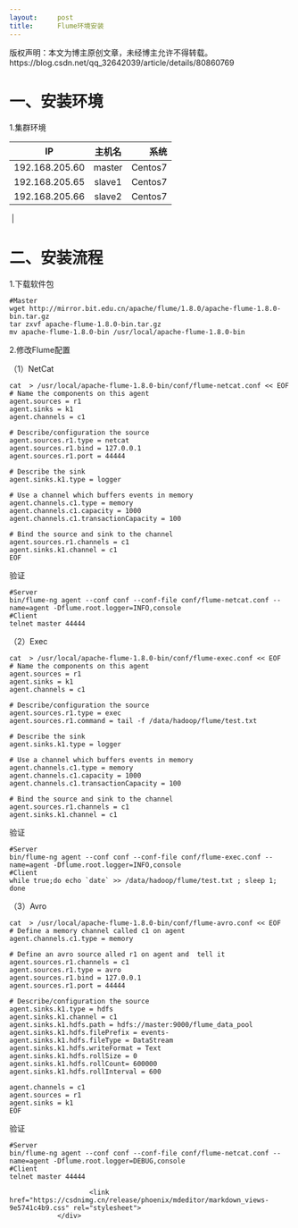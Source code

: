 ```yaml
---
layout:     post
title:      Flume环境安装
---
```

<div id="article_content" class="article_content clearfix csdn-tracking-statistics" data-pid="blog" data-mod="popu_307" data-dsm="post">
								<div class="article-copyright">
					版权声明：本文为博主原创文章，未经博主允许不得转载。					https://blog.csdn.net/qq_32642039/article/details/80860769				</div>
								            <div id="content_views" class="markdown_views prism-atom-one-dark">
							<!-- flowchart 箭头图标 勿删 -->
							<svg xmlns="http://www.w3.org/2000/svg" style="display: none;"><path stroke-linecap="round" d="M5,0 0,2.5 5,5z" id="raphael-marker-block" style="-webkit-tap-highlight-color: rgba(0, 0, 0, 0);"></path></svg>
							<h1 id="一安装环境">一、安装环境</h1>

<p>1.集群环境</p>

<table>
<thead>
<tr>
  <th>IP</th>
  <th align="center">主机名</th>
  <th align="right">系统</th>
</tr>
</thead>
<tbody><tr>
  <td>192.168.205.60</td>
  <td align="center">master</td>
  <td align="right">Centos7</td>
</tr>
<tr>
  <td>192.168.205.65</td>
  <td align="center">slave1</td>
  <td align="right">Centos7</td>
</tr>
<tr>
  <td>192.168.205.66</td>
  <td align="center">slave2</td>
  <td align="right">Centos7</td>
</tr>
</tbody></table>


<p> |</p>



<h1 id="二安装流程">二、安装流程</h1>

<p>1.下载软件包</p>



<pre class="prettyprint"><code class=" hljs lasso"><span class="hljs-variable">#Master</span>
wget http:<span class="hljs-comment">//mirror.bit.edu.cn/apache/flume/1.8.0/apache-flume-1.8.0-bin.tar.gz</span>
tar zxvf apache<span class="hljs-attribute">-flume</span><span class="hljs-subst">-</span><span class="hljs-number">1.8</span><span class="hljs-number">.0</span><span class="hljs-attribute">-bin</span><span class="hljs-built_in">.</span>tar<span class="hljs-built_in">.</span>gz
mv apache<span class="hljs-attribute">-flume</span><span class="hljs-subst">-</span><span class="hljs-number">1.8</span><span class="hljs-number">.0</span><span class="hljs-attribute">-bin</span> /usr/<span class="hljs-built_in">local</span>/apache<span class="hljs-attribute">-flume</span><span class="hljs-subst">-</span><span class="hljs-number">1.8</span><span class="hljs-number">.0</span><span class="hljs-attribute">-bin</span></code></pre>

<p>2.修改Flume配置</p>

<p>（1）NetCat</p>



<pre class="prettyprint"><code class=" hljs avrasm">cat  &gt; /usr/local/apache-flume-<span class="hljs-number">1.8</span><span class="hljs-number">.0</span>-bin/conf/flume-netcat<span class="hljs-preprocessor">.conf</span> &lt;&lt; EOF
<span class="hljs-preprocessor"># Name the components on this agent</span>
agent<span class="hljs-preprocessor">.sources</span> = <span class="hljs-built_in">r1</span>
agent<span class="hljs-preprocessor">.sinks</span> = k1
agent<span class="hljs-preprocessor">.channels</span> = c1

<span class="hljs-preprocessor"># Describe/configuration the source</span>
agent<span class="hljs-preprocessor">.sources</span><span class="hljs-preprocessor">.r</span>1<span class="hljs-preprocessor">.type</span> = netcat
agent<span class="hljs-preprocessor">.sources</span><span class="hljs-preprocessor">.r</span>1<span class="hljs-preprocessor">.bind</span> = <span class="hljs-number">127.0</span><span class="hljs-number">.0</span><span class="hljs-number">.1</span>
agent<span class="hljs-preprocessor">.sources</span><span class="hljs-preprocessor">.r</span>1<span class="hljs-preprocessor">.port</span> = <span class="hljs-number">44444</span>

<span class="hljs-preprocessor"># Describe the sink</span>
agent<span class="hljs-preprocessor">.sinks</span><span class="hljs-preprocessor">.k</span>1<span class="hljs-preprocessor">.type</span> = logger

<span class="hljs-preprocessor"># Use a channel which buffers events in memory</span>
agent<span class="hljs-preprocessor">.channels</span><span class="hljs-preprocessor">.c</span>1<span class="hljs-preprocessor">.type</span> = memory
agent<span class="hljs-preprocessor">.channels</span><span class="hljs-preprocessor">.c</span>1<span class="hljs-preprocessor">.capacity</span> = <span class="hljs-number">1000</span>
agent<span class="hljs-preprocessor">.channels</span><span class="hljs-preprocessor">.c</span>1<span class="hljs-preprocessor">.transactionCapacity</span> = <span class="hljs-number">100</span>

<span class="hljs-preprocessor"># Bind the source and sink to the channel</span>
agent<span class="hljs-preprocessor">.sources</span><span class="hljs-preprocessor">.r</span>1<span class="hljs-preprocessor">.channels</span> = c1
agent<span class="hljs-preprocessor">.sinks</span><span class="hljs-preprocessor">.k</span>1<span class="hljs-preprocessor">.channel</span> = c1 
EOF</code></pre>

<p>验证</p>



<pre class="prettyprint"><code class=" hljs lasso"><span class="hljs-variable">#Server</span>
bin/flume<span class="hljs-attribute">-ng</span> agent <span class="hljs-subst">--</span>conf conf <span class="hljs-subst">--</span>conf<span class="hljs-attribute">-file</span> conf/flume<span class="hljs-attribute">-netcat</span><span class="hljs-built_in">.</span>conf <span class="hljs-subst">--</span>name<span class="hljs-subst">=</span>agent <span class="hljs-attribute">-Dflume</span><span class="hljs-built_in">.</span>root<span class="hljs-built_in">.</span>logger<span class="hljs-subst">=</span>INFO,console
<span class="hljs-variable">#Client</span> 
telnet master <span class="hljs-number">44444</span></code></pre>

<p>（2）Exec</p>



<pre class="prettyprint"><code class=" hljs avrasm">cat  &gt; /usr/local/apache-flume-<span class="hljs-number">1.8</span><span class="hljs-number">.0</span>-bin/conf/flume-exec<span class="hljs-preprocessor">.conf</span> &lt;&lt; EOF
<span class="hljs-preprocessor"># Name the components on this agent</span>
agent<span class="hljs-preprocessor">.sources</span> = <span class="hljs-built_in">r1</span>
agent<span class="hljs-preprocessor">.sinks</span> = k1
agent<span class="hljs-preprocessor">.channels</span> = c1

<span class="hljs-preprocessor"># Describe/configuration the source</span>
agent<span class="hljs-preprocessor">.sources</span><span class="hljs-preprocessor">.r</span>1<span class="hljs-preprocessor">.type</span> = exec
agent<span class="hljs-preprocessor">.sources</span><span class="hljs-preprocessor">.r</span>1<span class="hljs-preprocessor">.command</span> = tail -f /data/hadoop/flume/test<span class="hljs-preprocessor">.txt</span>

<span class="hljs-preprocessor"># Describe the sink</span>
agent<span class="hljs-preprocessor">.sinks</span><span class="hljs-preprocessor">.k</span>1<span class="hljs-preprocessor">.type</span> = logger

<span class="hljs-preprocessor"># Use a channel which buffers events in memory</span>
agent<span class="hljs-preprocessor">.channels</span><span class="hljs-preprocessor">.c</span>1<span class="hljs-preprocessor">.type</span> = memory
agent<span class="hljs-preprocessor">.channels</span><span class="hljs-preprocessor">.c</span>1<span class="hljs-preprocessor">.capacity</span> = <span class="hljs-number">1000</span>
agent<span class="hljs-preprocessor">.channels</span><span class="hljs-preprocessor">.c</span>1<span class="hljs-preprocessor">.transactionCapacity</span> = <span class="hljs-number">100</span>

<span class="hljs-preprocessor"># Bind the source and sink to the channel</span>
agent<span class="hljs-preprocessor">.sources</span><span class="hljs-preprocessor">.r</span>1<span class="hljs-preprocessor">.channels</span> = c1
agent<span class="hljs-preprocessor">.sinks</span><span class="hljs-preprocessor">.k</span>1<span class="hljs-preprocessor">.channel</span> = c1 </code></pre>

<p>验证</p>

<pre class="prettyprint"><code class=" hljs lasso"><span class="hljs-variable">#Server</span>
bin/flume<span class="hljs-attribute">-ng</span> agent <span class="hljs-subst">--</span>conf conf <span class="hljs-subst">--</span>conf<span class="hljs-attribute">-file</span> conf/flume<span class="hljs-attribute">-exec</span><span class="hljs-built_in">.</span>conf <span class="hljs-subst">--</span>name<span class="hljs-subst">=</span>agent <span class="hljs-attribute">-Dflume</span><span class="hljs-built_in">.</span>root<span class="hljs-built_in">.</span>logger<span class="hljs-subst">=</span>INFO,console
<span class="hljs-variable">#Client</span> 
<span class="hljs-keyword">while</span> <span class="hljs-literal">true</span>;<span class="hljs-keyword">do</span> echo <span class="hljs-string">`date`</span> <span class="hljs-subst">&gt;&gt;</span> /<span class="hljs-built_in">data</span>/hadoop/flume/test<span class="hljs-built_in">.</span>txt ; sleep <span class="hljs-number">1</span>; done
</code></pre>

<p>（3）Avro</p>



<pre class="prettyprint"><code class=" hljs avrasm">cat  &gt; /usr/local/apache-flume-<span class="hljs-number">1.8</span><span class="hljs-number">.0</span>-bin/conf/flume-avro<span class="hljs-preprocessor">.conf</span> &lt;&lt; EOF
<span class="hljs-preprocessor"># Define a memory channel called c1 on agent</span>
agent<span class="hljs-preprocessor">.channels</span><span class="hljs-preprocessor">.c</span>1<span class="hljs-preprocessor">.type</span> = memory

<span class="hljs-preprocessor"># Define an avro source alled r1 on agent and  tell it</span>
agent<span class="hljs-preprocessor">.sources</span><span class="hljs-preprocessor">.r</span>1<span class="hljs-preprocessor">.channels</span> = c1
agent<span class="hljs-preprocessor">.sources</span><span class="hljs-preprocessor">.r</span>1<span class="hljs-preprocessor">.type</span> = avro
agent<span class="hljs-preprocessor">.sources</span><span class="hljs-preprocessor">.r</span>1<span class="hljs-preprocessor">.bind</span> = <span class="hljs-number">127.0</span><span class="hljs-number">.0</span><span class="hljs-number">.1</span>
agent<span class="hljs-preprocessor">.sources</span><span class="hljs-preprocessor">.r</span>1<span class="hljs-preprocessor">.port</span> = <span class="hljs-number">44444</span>

<span class="hljs-preprocessor"># Describe/configuration the source</span>
agent<span class="hljs-preprocessor">.sinks</span><span class="hljs-preprocessor">.k</span>1<span class="hljs-preprocessor">.type</span> = hdfs
agent<span class="hljs-preprocessor">.sinks</span><span class="hljs-preprocessor">.k</span>1<span class="hljs-preprocessor">.channel</span> = c1
agent<span class="hljs-preprocessor">.sinks</span><span class="hljs-preprocessor">.k</span>1<span class="hljs-preprocessor">.hdfs</span><span class="hljs-preprocessor">.path</span> = hdfs://master:<span class="hljs-number">9000</span>/flume_data_pool
agent<span class="hljs-preprocessor">.sinks</span><span class="hljs-preprocessor">.k</span>1<span class="hljs-preprocessor">.hdfs</span><span class="hljs-preprocessor">.filePrefix</span> = events-
agent<span class="hljs-preprocessor">.sinks</span><span class="hljs-preprocessor">.k</span>1<span class="hljs-preprocessor">.hdfs</span><span class="hljs-preprocessor">.fileType</span> = DataStream
agent<span class="hljs-preprocessor">.sinks</span><span class="hljs-preprocessor">.k</span>1<span class="hljs-preprocessor">.hdfs</span><span class="hljs-preprocessor">.writeFormat</span> = Text
agent<span class="hljs-preprocessor">.sinks</span><span class="hljs-preprocessor">.k</span>1<span class="hljs-preprocessor">.hdfs</span><span class="hljs-preprocessor">.rollSize</span> = <span class="hljs-number">0</span>
agent<span class="hljs-preprocessor">.sinks</span><span class="hljs-preprocessor">.k</span>1<span class="hljs-preprocessor">.hdfs</span><span class="hljs-preprocessor">.rollCount</span>= <span class="hljs-number">600000</span>
agent<span class="hljs-preprocessor">.sinks</span><span class="hljs-preprocessor">.k</span>1<span class="hljs-preprocessor">.hdfs</span><span class="hljs-preprocessor">.rollInterval</span> = <span class="hljs-number">600</span>

agent<span class="hljs-preprocessor">.channels</span> = c1
agent<span class="hljs-preprocessor">.sources</span> = <span class="hljs-built_in">r1</span>
agent<span class="hljs-preprocessor">.sinks</span> = k1
EOF</code></pre>

<p>验证</p>



<pre class="prettyprint"><code class=" hljs lasso"><span class="hljs-variable">#Server</span>
bin/flume<span class="hljs-attribute">-ng</span> agent <span class="hljs-subst">--</span>conf conf <span class="hljs-subst">--</span>conf<span class="hljs-attribute">-file</span> conf/flume<span class="hljs-attribute">-netcat</span><span class="hljs-built_in">.</span>conf <span class="hljs-subst">--</span>name<span class="hljs-subst">=</span>agent <span class="hljs-attribute">-Dflume</span><span class="hljs-built_in">.</span>root<span class="hljs-built_in">.</span>logger<span class="hljs-subst">=</span>DEBUG,console
<span class="hljs-variable">#Client</span> 
telnet master <span class="hljs-number">44444</span> 
</code></pre>            </div>
						<link href="https://csdnimg.cn/release/phoenix/mdeditor/markdown_views-9e5741c4b9.css" rel="stylesheet">
                </div>